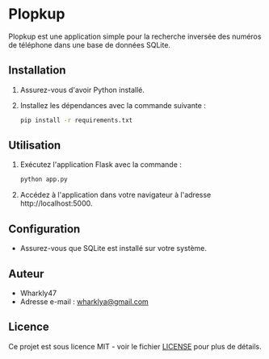 # Plopkup

Plopkup est une application simple pour la recherche inversée des numéros de téléphone dans une base de données SQLite.

## Installation

1. Assurez-vous d'avoir Python installé.
2. Installez les dépendances avec la commande suivante :

   ```bash
   pip install -r requirements.txt
   ```

## Utilisation

1. Exécutez l'application Flask avec la commande :

   ```bash
   python app.py
   ```

2. Accédez à l'application dans votre navigateur à l'adresse http://localhost:5000.

## Configuration

- Assurez-vous que SQLite est installé sur votre système.

## Auteur

- Wharkly47
- Adresse e-mail : wharklya@gmail.com

## Licence

Ce projet est sous licence MIT - voir le fichier [LICENSE](LICENSE) pour plus de détails.
```
